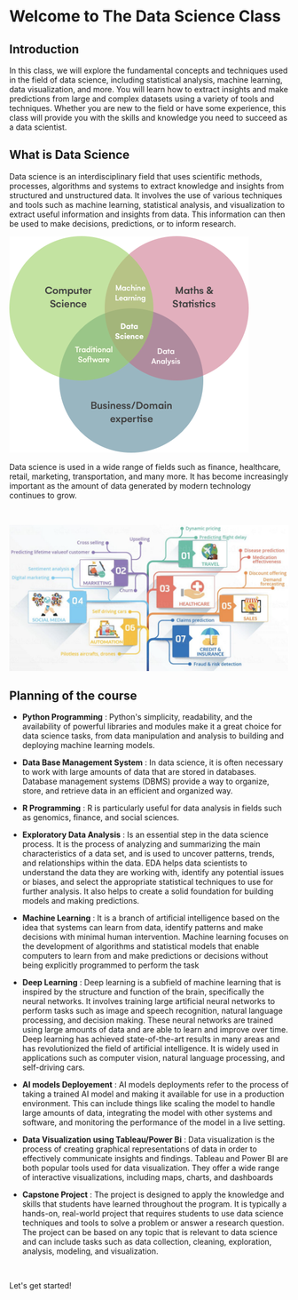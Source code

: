 # Welcome to The Data Science Class

## Introduction

In this class, we will explore the fundamental concepts and techniques used in the field of data science, including statistical analysis, machine learning, data visualization, and more. You will learn how to extract insights and make predictions from large and complex datasets using a variety of tools and techniques. Whether you are new to the field or have some experience, this class will provide you with the skills and knowledge you need to succeed as a data scientist. 

## What is Data Science

Data science is an interdisciplinary field that uses scientific methods, processes, algorithms and systems to extract knowledge and insights from structured and unstructured data. It involves the use of various techniques and tools such as machine learning, statistical analysis, and visualization to extract useful information and insights from data. This information can then be used to make decisions, predictions, or to inform research.

![Screenshot](img/ds.png)

Data science is used in a wide range of fields such as finance, healthcare, retail, marketing, transportation, and many more. It has become increasingly important as the amount of data generated by modern technology continues to grow.

<br />

![Screenshot](img/ds_fields.png)


## Planning of the course


* **Python Programming** : Python's simplicity, readability, and the availability of powerful libraries and modules make it a great choice for data science tasks, from data manipulation and analysis to building and deploying machine learning models.

* **Data Base Management System** : In data science, it is often necessary to work with large amounts of data that are stored in databases. Database management systems (DBMS) provide a way to organize, store, and retrieve data in an efficient and organized way.

* **R Programming** : R is particularly useful for data analysis in fields such as genomics, finance, and social sciences.

* **Exploratory Data Analysis** : Is an essential step in the data science process. It is the process of analyzing and summarizing the main characteristics of a data set, and is used to uncover patterns, trends, and relationships within the data. EDA helps data scientists to understand the data they are working with, identify any potential issues or biases, and select the appropriate statistical techniques to use for further analysis. It also helps to create a solid foundation for building models and making predictions. 

* **Machine Learning** :  It is a branch of artificial intelligence based on the idea that systems can learn from data, identify patterns and make decisions with minimal human intervention. Machine learning focuses on the development of algorithms and statistical models that enable computers to learn from and make predictions or decisions without being explicitly programmed to perform the task

* **Deep Learning** : Deep learning is a subfield of machine learning that is inspired by the structure and function of the brain, specifically the neural networks. It involves training large artificial neural networks to perform tasks such as image and speech recognition, natural language processing, and decision making. These neural networks are trained using large amounts of data and are able to learn and improve over time. Deep learning has achieved state-of-the-art results in many areas and has revolutionized the field of artificial intelligence. It is widely used in applications such as computer vision, natural language processing, and self-driving cars.

* **AI models Deployement** : AI models deployments refer to the process of taking a trained AI model and making it available for use in a production environment. This can include things like scaling the model to handle large amounts of data, integrating the model with other systems and software, and monitoring the performance of the model in a live setting.

* **Data Visualization using Tableau/Power Bi** : Data visualization is the process of creating graphical representations of data in order to effectively communicate insights and findings. Tableau and Power BI are both popular tools used for data visualization. They offer a wide range of interactive visualizations, including maps, charts, and dashboards

* **Capstone Project** : The project is designed to apply the knowledge and skills that students have learned throughout the program. It is typically a hands-on, real-world project that requires students to use data science techniques and tools to solve a problem or answer a research question. The project can be based on any topic that is relevant to data science and can include tasks such as data collection, cleaning, exploration, analysis, modeling, and visualization.

<br />


Let's get started!